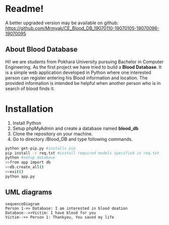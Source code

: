 # Readme!
A better upgraded version may be available on github: https://github.com/Mrmyak/CE_Blood_DB_19070110-19070105-19070096-19070095

## About Blood Database
Hi! we are students from Pokhara University pursuing Bachelor in Computer Engineering. As the first project we have tried to build a **Blood Database**. It is a simple web application developed in Python where one interested person can register entering his Blood information and location. The provided information is intended  be helpful when another person who is in search of blood finds it.


# Installation

1. Install Python 
2. Setup  phpMyAdmin and create a database named  **blood_db**
3. Clone the repository on your machine.
4. Go to directory /Blood_DB and type following commands.
```bash
python get-pip.py #installs pip
pip install -r req.txt #install required models specified in req.txt
python #setup database
>>from app import db
>>db.create_all()
>>exit()
python app.py

```

## UML diagrams

```mermaid
sequenceDiagram
Person 1->> Database: I am interested in blood doation
Database-->>Victim: I have blood for you
Victim-->> Person 1: Thankyou, You saved my life

```

